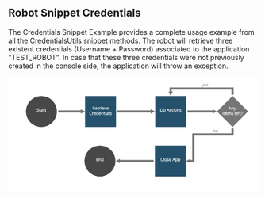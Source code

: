 
## Robot Snippet Credentials


The Credentials Snippet Example provides a complete usage example from all the
CredentialsUtils snippet methods. The robot will retrieve three existent
credentials (Username + Password) associated to the application "TEST_ROBOT".
In case that these three credentials were not previously created in the
console side, the application will throw an exception.

![AppianRPA](img/workflow.jpg)
